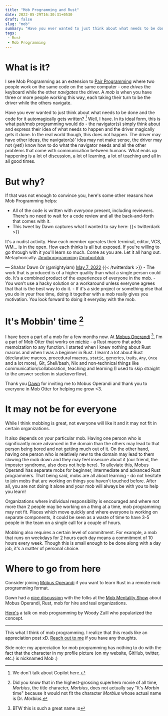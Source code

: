 ```yaml
---
title: "Mob Programming and Rust"
date: 2022-05-29T16:30:31+0530
draft: false
slug: "mob"
summary: "Have you ever wanted to just think about what needs to be done and the code for it automagically gets written? Well, I have. In its ideal form, this is what pair/mob programming would do - the navigator(s) simply think about and express their idea of what needs to happen and the driver magically gets it done. In the real world though, this does not happen."
tags:
 - Rust
 - Mob Programming
---
```


# What is it?

I see Mob Programming as an extension to [Pair Programming](https://en.wikipedia.org/wiki/Pair_programming) where two people work on the same code on the same computer - one *drives* the keyboard while the other *navigates* the driver. A *mob* is when you have three or more people working this way, each taking their turn to be the driver while the others navigate.

Have you ever wanted to just think about what needs to be done and the code for it automagically gets written? [^1] Well, I have. In its ideal form, this is what pair/mob programming would do - the navigator(s) simply think about and express their idea of what needs to happen and the driver magically gets it done.
In the real world though, this does not happen. The driver may have other ideas, the navigator(s)' idea may not make sense, the driver may not (yet!) know how to do what the navigator needs and all the other problems that come with communication between humans.
What ends up happening is a lot of discussion, a lot of learning, a lot of teaching and all in all good times.

# But why?

If that was not enough to convince you, here's some other reasons how Mob Programming helps:
- All of the code is written with *everyone* present, including reviewers. There's no need to wait for a code review and all the back-and-forth that comes with it.
- This tweet by Dawn captures what I wanted to say here:
{{< twitterdark >}}
<p lang="en" dir="ltr">It&#39;s a nudist activity. How each member operates their terminal, editor, VCS, WM... is in the open. How each thinks is all but exposed. If you&#39;re willing to go through with it you&#39;ll learn so much. Come as you are. Let it all hang out. Metaphorically. <a href="https://twitter.com/hashtag/mobprogramming?src=hash&amp;ref_src=twsrc%5Etfw">#mobprogramming</a> <a href="https://twitter.com/hashtag/moborblob?src=hash&amp;ref_src=twsrc%5Etfw">#moborblob</a></p>&mdash; Shahar Dawn Or (@mightyiam) <a href="https://twitter.com/mightyiam/status/1522906956452679680?ref_src=twsrc%5Etfw">May 7, 2022</a>
{{< /twitterdark >}}
- The work that is produced is of a higher quality than what a single person could do. It's a combined product of the experiences of everyone in the mob.
- You won't use a hacky solution or a workaround unless everyone agrees that that is the best way to do it.
- If it's a side project or something else that you do in your free time, doing it together with a mob really gives you motivation. You look forward to doing it everyday with the mob.


# It's Mobbin' time [^3]

I have been a part of a mob for a few months now. At [Mobus Operandi](https://github.com/mobusoperandi) [^2], I'm a part of Mob Otter that works on [michie](https://github.com/mobusoperandi/michie) - a Rust macro that adds memoization to any function. I started when I knew nothing about Rust macros and when I was a beginner in Rust. I learnt a lot about Rust (declarative macros, procedural macros, `static`, generics, traits, `Any`, `Once` and a lot more), Git, Shell/bash, Nix and non-technical things like communication/collaboration, teaching and learning (I used to skip straight to the answer section in stackoverflow).

Thank you [Dawn](https://twitter.com/mightyiam) for inviting me to Mobus Operandi and thank you to everyone in Mob Otter for helping me grow <3.

# It may not be for everyone

While I think mobbing is great, not everyone will like it and it may not fit in certain organizations.

It also depends on your particular mob. Having one person who is significantly more advanced in the domain than the others may lead to that person being bored and not getting much out of it. On the other hand, having one person who is relatively new to the domain may lead to them slowing the mob down and they may feel insecure about it (our friend, the imposter syndrome, also does not help here). To alleviate this, Mobus Operandi has separate mobs for beginner, intermediate and advanced Rust programmers. That being said, mobs are all about learning - do not hesitate to join mobs that are working on things you haven't touched before. After all, you are not doing it alone and your mob will always be with you to help you learn!

Organizations where individual responsibility is encouraged and where not more than 2 people may be working on a thing at a time, mob programming may not fit. Places which move quickly and where everyone is working on separate components, it could be seen as a waste of time to have 3-5 people in the team on a single call for a couple of hours.

Mobbing also requires a certain level of commitment. For example, a mob that runs on weekdays for 2 hours each day means a commitment of 10 hours every week. Though this is small enough to be done along with a day job, it's a matter of personal choice.

# Where to go from here

Consider joining [Mobus Operandi](https://github.com/mobusoperandi/) if you want to learn Rust in a remote mob programming format.

Dawn had a [nice discussion](https://youtu.be/nxNDo-7Fyfk) with the folks at the [Mob Mentality Show](https://www.youtube.com/channel/UCgt1lVMrdwlZKBaerxxp2iQ) about Mobus Operandi, Rust, mob for hire and teal organizations.

[Here's](https://youtu.be/28S4CVkYhWA) a talk on mob programming by Woody Zuill who popularized the concept.

---

This what I think of mob programming. I realize that this reads like an appreciation post xD. [Reach out to me](/about#reach-out-to-me-at) if you have any thoughts.

Side note: my appreciation for mob programming has nothing to do with the fact that the character in my profile picture (on my website, GitHub, twitter, etc.) is nicknamed Mob :)

[^1]: We don't talk about Copilot here.
[^2]: BTW this is such a great name :o
[^3]: Did you know that in the highest-grossing superhero movie of all time, *Morbius*, the title character, *Morbius*, does not actually say "It's *Morbin* time" because it would not fit the character *Morbius* whose actual name is Dr. *Morbius*.
